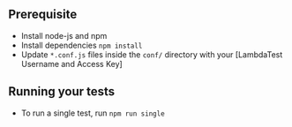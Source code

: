 
## Prerequisite
* Install node-js and npm
* Install dependencies `npm install`
* Update `*.conf.js` files inside the `conf/` directory with your [LambdaTest Username and Access Key]

## Running your tests
* To run a single test, run `npm run single`
